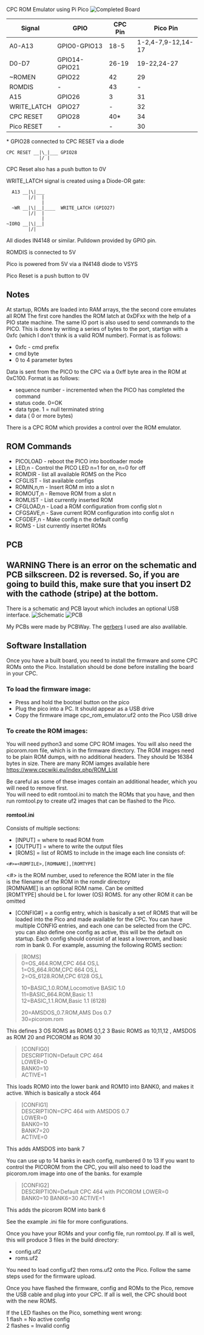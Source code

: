 CPC ROM Emulator using Pi Pico
![Completed Board](/hardware/PicoROM_Assembled.jpg)


|Signal     |GPIO         |CPC Pin|Pico Pin          |
|-----------|-------------|-------|------------------|
|A0-A13     |GPIO0-GPIO13 |18-5   |1-2,4-7,9-12,14-17|
|D0-D7      |GPIO14-GPIO21|26-19  |19-22,24-27       |
|~ROMEN     |GPIO22       |42     |29                |
|ROMDIS     |-            |43     |-                 |
|A15        |GPIO26       |3      |31|
|WRITE_LATCH|GPIO27       |-      |32|
|CPC RESET  |GPIO28       |40*    |34|
|Pico RESET |-            |-      |30|


\* GPIO28 connected to CPC RESET via a diode
```
CPC RESET __|\_|___ GPIO28
            |/ |

```
CPC Reset also has a push button to 0V


WRITE_LATCH signal is created using a Diode-OR gate:
```
  A13 __|\|___
        |/|  |
             |
  ~WR __|\|__|____  WRITE_LATCH (GPIO27)
        |/|  |
             |
~IORQ __|\|__|
        |/|
```
All diodes IN4148 or similar. Pulldown provided by GPIO pin.

ROMDIS is connected to 5V

Pico is powered from 5V via a IN4148 diode to VSYS


Pico Reset is a push button to 0V

## Notes

At startup, ROMs are loaded into RAM arrays, the the second core emulates all ROM
The first core handles the ROM latch at 0xDFxx with the help of a PIO state machine. The same IO port is also used to send commands to the PICO. This is done by writing a series of bytes to the port, startign with a 0xfc (which I don't think is a valid ROM number). Format is as follows:
* 0xfc - cmd prefix
* cmd byte
* 0 to 4 parameter bytes

Data is sent from the PICO to the CPC via a 0xff byte area in the ROM at 0xC100. Format is as follows:
* sequence number - incremented when the PICO has completed the command
* status code. 0=OK
* data type. 1 = null terminated string
* data ( 0 or more bytes)

There is a CPC ROM which provides a control over the ROM emulator.

## ROM Commands
* PICOLOAD - reboot the PICO into bootloader mode
* LED,n - Control the PICO LED n=1 for on, n=0 for off
* ROMDIR - list all available ROMS on the Pico
* CFGLIST - list available configs
* ROMIN,n,m - Insert ROM m into a slot n
* ROMOUT,n - Remove ROM from a slot n
* ROMLIST - List currently inserted ROM
* CFGLOAD,n - Load a ROM configuration from config slot n
* CFGSAVE,n - Save current ROM configuration into config slot n
* CFGDEF,n - Make config n the default config
* ROMS - List currently insertet ROMs

## PCB
**WARNING** There is an error on the schematic and PCB silkscreen. D2 is reversed. So, if you are going to build this, make sure that you insert D2 with the cathode (stripe) at the bottom.
----
There is a schematic and PCB layout which includes an optional USB interface.
![Schematic](hardware/schematic.png)
![PCB](hardware/pcb.png)

My PCBs were made by PCBWay. The [gerbers](hardware/gerbers.zip) I used are also avalilable.

## Software Installation

Once you have a built board, you need to install the firmware and some CPC ROMs onto the Pico.
Installation should be done before installing the board in your CPC.


### To load the firmware image:
* Press and hold the bootsel button on the pico
* Plug the pico into a PC. It should appear as a USB drive
* Copy the firmware image cpc_rom_emulator.uf2 onto the Pico USB drive

### To create the ROM images:
You will need python3 and some CPC ROM images. You will also need the picorom.rom file, which is in the firmware directory. The ROM images need to be plain ROM dumps, with no additional headers. They should be 16384 bytes in size. There are many ROM iamges available here https://www.cpcwiki.eu/index.php/ROM_List

Be careful as some of these images contain an additional header, which you will need to remove first.  
You will need to edit romtool.ini to match the ROMs that you have, and then run romtool.py to create uf2 images that can be flashed to the Pico.

#### romtool.ini
Consists of multiple sections:
* [INPUT] = where to read ROM from
* [OUTPUT] = where to write the output files
* [ROMS] = list of ROMS to include in the image
each line consists of:

```<#>=<ROMFILE>,[ROMNAME],[ROMTYPE]```

<#> is the ROM number, used to reference the ROM later in the file  
<ROMFILE> is the filename of the ROM in the romdir directory  
[ROMNAME] is an optional ROM name. Can be omitted  
[ROMTYPE] should be L for lower (OS) ROMS. for any other ROM it can be omitted  

* [CONFIG#] = a config entry, which is basically a set of ROMS that will be loaded into the Pico and made available for the CPC. You can have multiple CONFIG entries, and each one can be selected from the CPC. you can also define one config as active, this will be the default on startup. Each config should consist of at least a lowerrom, and basic rom in bank 0. For example, assuming the following ROMS section:

>[ROMS]  
>0=OS_464.ROM,CPC 464 OS,L  
>1=OS_664.ROM,CPC 664 OS,L  
>2=OS_6128.ROM,CPC 6128 OS,L  
>  
>10=BASIC_1.0.ROM,Locomotive BASIC 1.0  
>11=BASIC_664.ROM,Basic 1.1  
>12=BASIC_1.1.ROM,Basic 1.1 (6128)  
>  
> 20=AMSDOS_0.7.ROM,AMS Dos 0.7  
> 30=picorom.rom


This defines 3 OS ROMS as ROMS 0,1,2  3 Basic ROMS as 10,11,12 , AMSDOS as ROM 20 and PICOROM as ROM 30


>[CONFIG0]  
> DESCRIPTION=Default CPC 464  
> LOWER=0  
> BANK0=10  
> ACTIVE=1    

This loads ROM0 into the lower bank and ROM10 into BANK0, and makes it active. Which is basically a stock 464

> [CONFIG1]  
> DESCRIPTION=CPC 464 with AMSDOS 0.7  
> LOWER=0  
> BANK0=10  
> BANK7=20  
> ACTIVE=0  

This adds AMSDOS into bank 7

You can use up to 14 banks in each config, numbered 0 to 13
If you want to control the PICOROM from the CPC, you will also need to load the picorom.rom image into one of the banks. for example

>[CONFIG2]  
> DESCRIPTION=Default CPC 464 with PICOROM
> LOWER=0  
> BANK0=10
> BANK6=30
> ACTIVE=1 

This adds the picorom ROM into bank 6

See the example .ini file for more configurations.

Once you have your ROMs and your config file, run romtool.py. If all is well, this will produce 3 files in the build directory:

* config.uf2
* roms.uf2

You need to load config.uf2 then roms.uf2 onto the Pico. Follow the same steps used for the firmware upload.


Once you have flashed the firmware, config and ROMs to the Pico, remove the USB cable and plug into your CPC. If all is well, the CPC should boot with the new ROMS.

If the LED flashes on the Pico, something went wrong:  
1 flash = No active config  
2 flashes = Invalid config  





 







